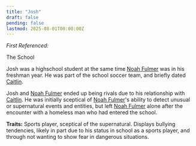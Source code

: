```yaml
---
title: "Josh"
draft: false
pending: false
lastmod: 2025-08-01T00:00:00Z
---
```


*First Referenced:*

The School

Josh was a highschool student at the same time [Noah Fulmer](/people/noah-fulmer) was in his freshman year. He was part of the school soccer team, and briefly dated [Caitlin](/people/caitlin).

Josh and [Noah Fulmer](/people/noah-fulmer) ended up being rivals due to his relationship with [Caitlin](/people/caitlin). He was initially sceptical of [Noah Fulmer](/people/noah-fulmer)'s ability to detect unusual or supernatural events and entities, but left [Noah Fulmer](/people/noah-fulmer) alone after the encounter with a homeless man who had entered the school.

**Traits:** Sports player, sceptical of the supernatural. Displays bullying tendencies, likely in part due to his status in school as a sports player, and through not wanting to show fear in dangerous situations.
